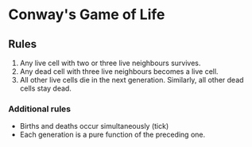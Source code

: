 # Conway's Game of Life
## Rules

1. Any live cell with two or three live neighbours survives.
2. Any dead cell with three live neighbours becomes a live cell.
3. All other live cells die in the next generation. Similarly, all other dead cells stay dead.

### Additional rules

- Births and deaths occur simultaneously (tick)
- Each generation is a pure function of the preceding one.
